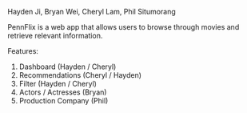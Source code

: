Hayden Ji, Bryan Wei, Cheryl Lam, Phil Situmorang

PennFlix is a web app that allows users to browse through movies and retrieve relevant information. 

Features:
1. Dashboard (Hayden / Cheryl)
2. Recommendations (Cheryl / Hayden)
3. Filter (Hayden / Cheryl)
4. Actors / Actresses (Bryan)
5. Production Company (Phil)
